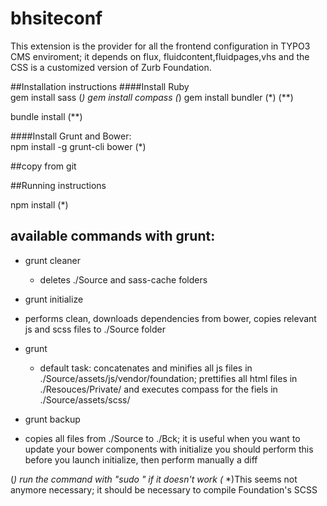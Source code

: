 # bhsiteconf
This extension is the provider for all the frontend configuration in TYPO3 CMS enviroment;
it depends on flux, fluidcontent,fluidpages,vhs and the CSS is a customized version of Zurb Foundation.
                                                                      
##Installation instructions 
####Install Ruby               
gem install sass (*)
gem install compass (*)
gem install bundler (*) (**)

bundle install (**)

####Install Grunt and Bower:  
npm install -g grunt-cli bower (*)

##copy from git

##Running instructions

npm install (*)

## available commands with grunt:

- grunt cleaner
	- deletes ./Source and sass-cache folders
  
- grunt initialize
 - performs clean, downloads dependencies from bower, copies relevant js and scss files to ./Source folder  
  
- grunt
	- default task: concatenates and minifies all js files  in ./Source/assets/js/vendor/foundation; prettifies all html files in ./Resouces/Private/ and executes compass for the fiels in ./Source/assets/scss/
 
- grunt backup
 - copies all files from ./Source to ./Bck; it is useful when you want to update your bower components with initialize 
 you should perform this before you launch initialize, then perform manually a diff
   



(*) run the command with "sudo " if it doesn't work
(* *)This seems not anymore necessary; it should be necessary to compile Foundation's SCSS
                            